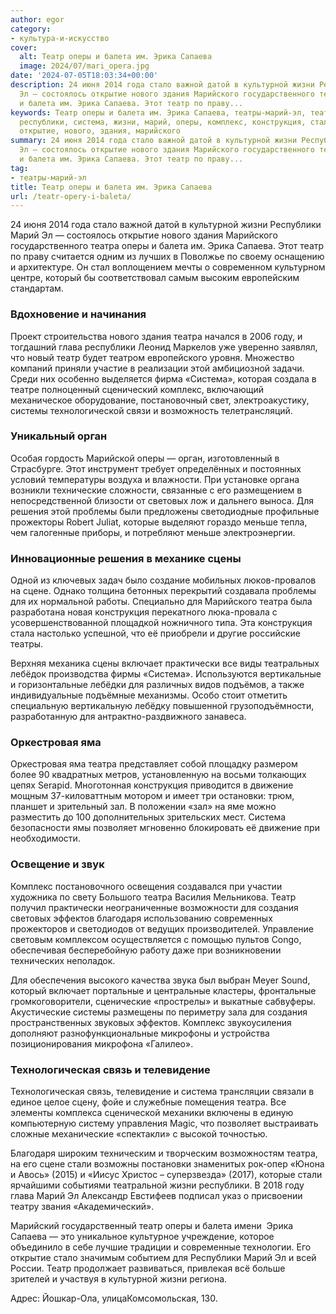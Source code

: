 ```yaml
---
author: egor
category:
- культура-и-искусство
cover:
  alt: Театр оперы и балета им. Эрика Сапаева
  image: 2024/07/mari_opera.jpg
date: '2024-07-05T18:03:34+00:00'
description: 24 июня 2014 года стало важной датой в культурной жизни Республики Марий
  Эл — состоялось открытие нового здания Марийского государственного театра оперы
  и балета им. Эрика Сапаева. Этот театр по праву...
keywords: Театр оперы и балета им. Эрика Сапаева, театры-марий-эл, театра, театр,
  республики, система, жизни, марий, оперы, комплекс, конструкция, стало, культурной,
  открытие, нового, здания, марийского
summary: 24 июня 2014 года стало важной датой в культурной жизни Республики Марий
  Эл — состоялось открытие нового здания Марийского государственного театра оперы
  и балета им. Эрика Сапаева. Этот театр по праву...
tag:
- театры-марий-эл
title: Театр оперы и балета им. Эрика Сапаева
url: /teatr-opery-i-baleta/
---
```


24 июня 2014 года стало важной датой в культурной жизни Республики Марий Эл — состоялось открытие нового здания Марийского государственного театра оперы и балета им. Эрика Сапаева. Этот театр по праву считается одним из лучших в Поволжье по своему оснащению и архитектуре. Он стал воплощением мечты о современном культурном центре, который бы соответствовал самым высоким европейским стандартам.

### Вдохновение и начинания

Проект строительства нового здания театра начался в 2006 году, и тогдашний глава республики Леонид Маркелов уже уверенно заявлял, что новый театр будет театром европейского уровня. Множество компаний приняли участие в реализации этой амбициозной задачи. Среди них особенно выделяется фирма «Система», которая создала в театре полноценный сценический комплекс, включающий механическое оборудование, постановочный свет, электроакустику, системы технологической связи и возможность телетрансляций.

### Уникальный орган

Особая гордость Марийской оперы — орган, изготовленный в Страсбурге. Этот инструмент требует определённых и постоянных условий температуры воздуха и влажности. При установке органа возникли технические сложности, связанные с его размещением в непосредственной близости от световых лож и дальнего выноса. Для решения этой проблемы были предложены светодиодные профильные прожекторы Robert Juliat, которые выделяют гораздо меньше тепла, чем галогенные приборы, и потребляют меньше электроэнергии.

### Инновационные решения в механике сцены

Одной из ключевых задач было создание мобильных люков-провалов на сцене. Однако толщина бетонных перекрытий создавала проблемы для их нормальной работы. Специально для Марийского театра была разработана новая конструкция перекатного люка-провала с усовершенствованной площадкой ножничного типа. Эта конструкция стала настолько успешной, что её приобрели и другие российские театры.

Верхняя механика сцены включает практически все виды театральных лебёдок производства фирмы «Система». Используются вертикальные и горизонтальные лебёдки для различных видов подъёмов, а также индивидуальные подъёмные механизмы. Особо стоит отметить специальную вертикальную лебёдку повышенной грузоподъёмности, разработанную для антрактно-раздвижного занавеса.

### Оркестровая яма

Оркестровая яма театра представляет собой площадку размером более 90 квадратных метров, установленную на восьми толкающих цепях Serapid. Многотонная конструкция приводится в движение мощным 37-киловаттным мотором и имеет три остановки: трюм, планшет и зрительный зал. В положении «зал» на яме можно разместить до 100 дополнительных зрительских мест. Система безопасности ямы позволяет мгновенно блокировать её движение при необходимости.

### Освещение и звук

Комплекс постановочного освещения создавался при участии художника по свету Большого театра Василия Мельникова. Театр получил практически неограниченные возможности для создания световых эффектов благодаря использованию современных прожекторов и светодиодов от ведущих производителей. Управление световым комплексом осуществляется с помощью пультов Congo, обеспечивая бесперебойную работу даже при возникновении технических неполадок.

Для обеспечения высокого качества звука был выбран Meyer Sound, который включает портальные и центральные кластеры, фронтальные громкоговорители, сценические «прострелы» и выкатные сабвуферы. Акустические системы размещены по периметру зала для создания пространственных звуковых эффектов. Комплекс звукоусиления дополняют разнофункциональные микрофоны и устройства позиционирования микрофона «Галилео».

### Технологическая связь и телевидение

Технологическая связь, телевидение и система трансляции связали в единое целое сцену, фойе и служебные помещения театра. Все элементы комплекса сценической механики включены в единую компьютерную систему управления Magic, что позволяет выстраивать сложные механические «спектакли» с высокой точностью.

Благодаря широким техническим и творческим возможностям театра, на его сцене стали возможны постановки знаменитых рок-опер «Юнона и Авось» (2015) и «Иисус Христос – суперзвезда» (2017), которые стали ярчайшими событиями театральной жизни республики. В 2018 году глава Марий Эл Александр Евстифеев подписал указ о присвоении театру звания «Академический».

Марийский государственный театр оперы и балета имени  Эрика Сапаева — это уникальное культурное учреждение, которое объединило в себе лучшие традиции и современные технологии. Его открытие стало значимым событием для Республики Марий Эл и всей России. Театр продолжает развиваться, привлекая всё больше зрителей и участвуя в культурной жизни региона.

Адрес: Йошкар-Ола, улицаКомсомольская, 130.
